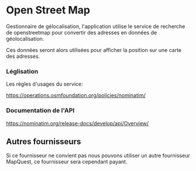 # Open Street Map

Gestionnaire de gélocalisation, l'application utilise le service de recherche de openstreetmap pour convertir des adresses en données de géolocalisation.

Ces données seront alors utilisées pour afficher la position sur une carte des adresses.

### Léglisation 

Les règles d'usages du service:

https://operations.osmfoundation.org/policies/nominatim/

### Documentation de l'API

https://nominatim.org/release-docs/develop/api/Overview/


## Autres fournisseurs

Si ce fournisseur ne convient pas nous pouvons utiliser un autre fournisseur MapQuest, ce fournisseur sera cependant payant.